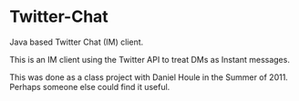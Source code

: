 Twitter-Chat
============

Java based Twitter Chat (IM) client.

This is an IM client using the Twitter API to treat DMs as Instant messages.

This was done as a class project with Daniel Houle in the Summer of 2011. Perhaps someone else could find it useful.